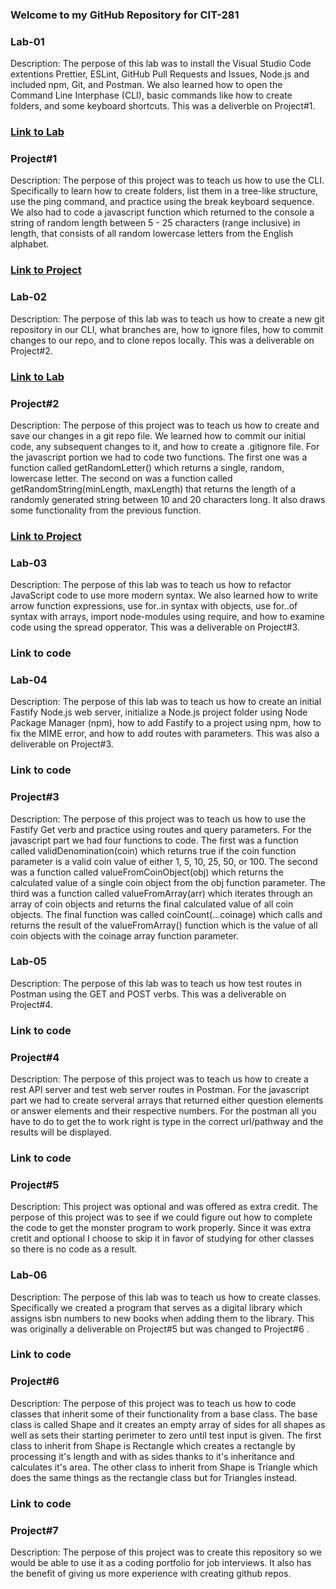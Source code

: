 ### Welcome to my GitHub Repository for CIT-281

### Lab-01
Description: The perpose of this lab was to install the Visual Studio Code extentions Prettier, ESLint, GitHub Pull Requests and Issues, Node.js and included npm, Git, and Postman. We also learned how to open the Command Line Interphase (CLI), basic commands like how to create folders, and some keyboard shortcuts. This was a deliverble on Project#1.
### [Link to Lab](https://jjskillz2099-star.github.io/CIT-281-Lab-01/)

### Project#1
Description: The perpose of this project was to teach us how to use the CLI. Specifically to learn how to create folders, list them in a tree-like structure, use the ping command, and practice using the break keyboard sequence. We also had to code a javascript function which returned to the console a string of random length between 5 - 25 characters (range inclusive) in length, that consists of all random lowercase letters from the English alphabet. 
### [Link to Project](https://jjskillz2099-star.github.io/CIT-281-Project-1/)

### Lab-02
Description: The perpose of this lab was to teach us how to create a new git repository in our CLI, what branches are, how to ignore files, how to commit changes to our repo, and to clone repos locally. This was a deliverable on Project#2.  
### [Link to Lab](https://jjskillz2099-star.github.io/CIT-281-Lab-02/)

### Project#2
Description: The perpose of this project was to teach us how to create and save our changes in a git repo file. We learned how to commit our initial code, any subsequent changes to it, and how to create a .gitignore file. For the javascript portion we had to code two functions. The first one was a function called getRandomLetter() which returns a single, random, lowercase letter. The second on was a function called getRandomString(minLength, maxLength) that returns the length of a randomly generated string between 10 and 20 characters long. It also draws some functionality from the previous function. 
### [Link to Project](https://jjskillz2099-star.github.io/CIT-281-Project-2/)

### Lab-03
Description: The perpose of this lab was to teach us how to refactor JavaScript code to use more modern syntax. We also learned how to write arrow function expressions, use for..in syntax with objects, use for..of syntax with arrays, import node-modules using require, and how to examine code using the spread opperator. This was a deliverable on Project#3. 
### Link to code

### Lab-04
Description: The perpose of this lab was to teach us how to create an initial Fastify Node.js web server, initialize a Node.js project folder using Node Package Manager (npm), how to add Fastify to a project using npm, how to fix the MIME error, and how to add routes with parameters. This was also a deliverable on Project#3. 
### Link to code

### Project#3
Description: The perpose of this project was to teach us how to use the Fastify Get verb and practice using routes and query parameters. For the javascript part we had four functions to code. The first was a function called validDenomination(coin) which returns true if the coin function parameter is a valid coin value of either 1, 5, 10, 25, 50, or 100. The second was a function called valueFromCoinObject(obj) which returns the calculated value of a single coin object from the obj function parameter. The third was a function called valueFromArray(arr) which iterates through an array of coin objects and returns the final calculated value of all coin objects. The final function was called coinCount(...coinage) which calls and returns the result of the valueFromArray() function which is the value of all coin objects with the coinage array function parameter. 

### Lab-05
Description: The perpose of this lab was to teach us how test routes in Postman using the GET and POST verbs. This was a deliverable on Project#4. 
### Link to code

### Project#4
Description: The perpose of this project was to teach us how to create a rest API server and test web server routes in Postman. For the javascript part we had to create serveral arrays that returned either question elements or answer elements and their respective numbers. For the postman all you have to do to get the to work right is type in the correct url/pathway and the results will be displayed.  
### Link to code

### Project#5
Description: This project was optional and was offered as extra credit. The perpose of this project was to see if we could figure out how to complete the code to get the monster program to work properly. Since it was extra cretit and optional I choose to skip it in favor of studying for other classes so there is no code as a result. 

### Lab-06
Description: The perpose of this lab was to teach us how to create classes. Specifically we created a program that serves as a digital library which assigns isbn numbers to new books when adding them to the library. This was originally a deliverable on Project#5 but was changed to Project#6 . 
### Link to code

### Project#6
Description: The perpose of this project was to teach us how to code classes that inherit some of their functionality from a base class. The base class is called Shape and it creates an empty array of sides for all shapes as well as sets their starting perimeter to zero until test input is given. The first class to inherit from Shape is Rectangle which creates a rectangle by processing it's length and with as sides thanks to it's inheritance and calculates it's area. The other class to inherit from Shape is Triangle which does the same things as the rectangle class but for Triangles instead. 
### Link to code

### Project#7
Description: The perpose of this project was to create this repository so we would be able to use it as a coding portfolio for job interviews. It also has the benefit of giving us more experience with creating github repos. 
